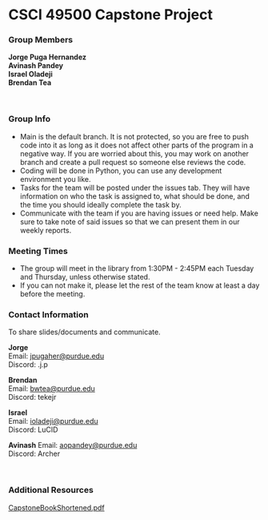 # CSCI 49500 Capstone Project

### Group Members <br/>
**Jorge Puga Hernandez**  
**Avinash Pandey**  
**Israel Oladeji**  
**Brendan Tea**

<br/>

### Group Info
- Main is the default branch. It is not protected, so you are free to push
code into it as long as it does not affect other parts of the program in
a negative way. If you are worried about this, you may work on another branch
and create a pull request so someone else reviews the code.
- Coding will be done in Python, you can use any development environment you like.
- Tasks for the team will be posted under the issues tab. They
will have information on who the task is assigned to, what should be done, and the
time you should ideally complete the task by.
- Communicate with the team if you are having issues or need help. Make sure to take
note of said issues so that we can present them in our weekly reports.

### Meeting Times
- The group will meet in the library from 1:30PM - 2:45PM each Tuesday and Thursday,
unless otherwise stated.
- If you can not make it, please let the rest of the team know at least a day before the meeting.

### Contact Information <br/>
To share slides/documents and communicate.  

**Jorge**  
  Email: jpugaher@purdue.edu  
  Discord: .j.p

**Brendan**  
  Email: bwtea@purdue.edu  
  Discord: tekejr  

**Israel**  
  Email: ioladeji@purdue.edu  
  Discord: LuCID  

  **Avinash**
  Email: aopandey@purdue.edu  
  Discord: Archer

  
<br/>

### Additional Resources
[CapstoneBookShortened.pdf](https://github.com/user-attachments/files/17000707/CapstoneBookShortened.pdf)
